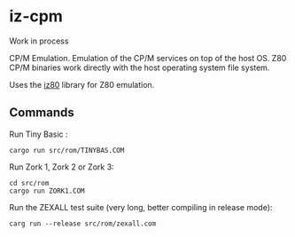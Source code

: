 # iz-cpm
Work in process

CP/M Emulation. Emulation of the CP/M services on top of the host OS. Z80 CP/M binaries work directly with the host operating system file system.

Uses the [iz80](https://github.com/ivanizag/iz80) library for Z80 emulation.

## Commands


Run Tiny Basic :
```
cargo run src/rom/TINYBAS.COM
```

Run Zork 1, Zork 2 or Zork 3:
```
cd src/rom
cargo run ZORK1.COM
```

Run the ZEXALL test suite (very long, better compiling in release mode):
```
carg run --release src/rom/zexall.com
```

